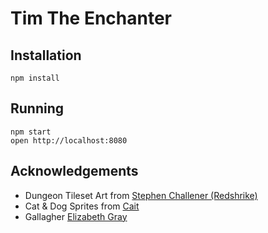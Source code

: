 # Tim The Enchanter

## Installation

```
npm install
```

## Running

```
npm start
open http://localhost:8080
```

## Acknowledgements

* Dungeon Tileset Art from [Stephen Challener (Redshrike)](https://opengameart.org/content/16x16-indoor-rpg-tileset-the-baseline)
* Cat & Dog Sprites from [Cait](https://www.rpgmakercentral.com/topic/24679-updated-cat-dog-sprites)
* Gallagher [Elizabeth Gray](https://www.pinterest.nz/pin/280560251767070376)
